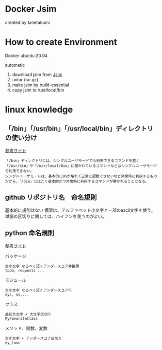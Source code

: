 # Docker Jsim
created by tanetakumi

# How to create Environment
Docker ubuntu:20.04

automatic 
1. download jsim from [Jsim](http://www.wrcad.com/)
2. untar (tar.gz)
3. make jsim by build-essential
4. copy jsim to /usr/local/bin

# linux knowledge


## 「/bin」「/usr/bin」「/usr/local/bin」ディレクトリの使い分け

[参考サイト](https://linuc.org/study/knowledge/544/)

```
「/bin」ディレクトリには、シングルユーザモードでも利用できるコマンドを置く
「/usr/bin」や「/usr/local/bin」に置かれているコマンドなどはシングルユーザモードで利用できない。
シングルユーザモードは、基本的にOSが壊れて正常に起動できないなど非常時に利用するものだから、「/bin」にはごく基本的かつ非常時に利用するコマンドが置かれることになる。
```

## github リポジトリ名　命名規則
基本的に規則はない
慣習は、アルファベット小文字と一部のascii文字を使う。
単語の区切りに関しては、ハイフンを使うのがよい。


## python 命名規則   
[参考サイト](https://qiita.com/naomi7325/items/4eb1d2a40277361e898b)

パッケージ	　

    全小文字 なるべく短くアンダースコア非推奨	
    tqdm, requests ...

モジュール	
    
    全小文字 なるべく短くアンダースコア可	
    sys, os,...

クラス	

    最初大文字 + 大文字区切り
    MyFavoriteClass

メソッド、関数、変数

    全小文字 + アンダースコア区切り
    my_func

